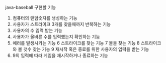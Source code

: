 java-baseball 구현할 기능

1. 컴퓨터의 랜덤숫자를 생성하는 기능
2. 사용자가 스트라이크 3개를 찾을때까지 반복하는 기능
3. 사용자의 수 입력 받는 기능
4. 사용자가 올바른 수를 입력했는지 확인하는 기능
5. 에러를 발생시키는 기능
6 스트라이크를 찾는 기능
7 볼을 찾는 기능
8 스트라이크와 볼 갯수 찾는 기능
9 재시작 혹은 종료를 위한 사용자의 입력을 받는 기능
10. 9의 입력에 따라 게임을 재시작하거나 종료하는 기능
